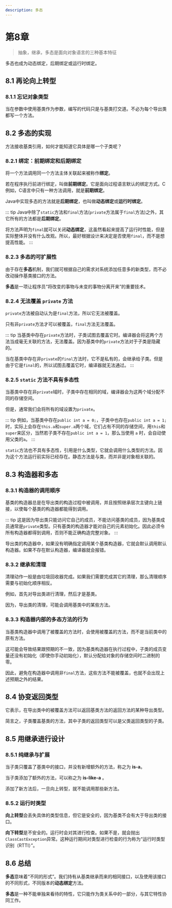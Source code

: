 ```yaml
---
description: 多态
---
```


# 第8章

> 抽象，继承，多态是面向对象语言的三种基本特征

多态也成为动态绑定，后期绑定或运行时绑定。

## 8.1 再论向上转型

### 8.1.1 忘记对象类型

当在参数中使用基类作为参数，编写的代码只是与基类打交道。不必为每个导出类都写一个方法。

## 8.2 多态的实现

方法接收基类引用，如何才能知道它具体是哪一个子类呢？

### 8.2.1 绑定：前期绑定和后期绑定

将一个方法调用同一个方法主体关联起来被称作**绑定**。

若在程序执行前进行绑定，叫做**前期绑定**。它是面向过程语言默认的绑定方式。C例如，C语言中只有一种方法调用，就是**前期绑定**。

Java中实现多态的方法就是**后期绑定**，也叫做**动态绑定**或**运行时绑定**。

::: tip Java中除了`static`方法和`final`方法\(`private`方法属于`final`方法\)之外，其它所有的方法都是**后期绑定**。

将方法声明为`final`就可以关闭**动态绑定**，这虽然看起来提高了运行时性能，但是实际整体并没有什么改观。所以，最好根据设计来决定是否使用`final`，而不是想提高性能。 :::

### 8.2.3 多态的可扩展性

由于存在**多态**机制，我们就可根据自己的需求对系统添加任意多的新类型，而不必改动操作基类接口的方法。

**多态**是一项让程序员“将改变的事物与未变的事物分离开来”的重要技术。

### 8.2.4 无法覆盖 `private` 方法

`private`方法被自动认为是`final`方法，所以它无法被覆盖。

只有非`private`方法才可以被覆盖，`final`方法无法覆盖。

::: tip 当基类中存在`private`方法时，子类试图去覆盖它时。编译器会将这两个方法当成毫无关联的方法，无法覆盖。因为基类中的`private`方法对于子类是隐藏的。

当在基类中存在非`private`的`final`方法时，它不是私有的，会继承给子类。但是由于它是`final`的，所以试图去覆盖它时，编译器就无法通过。 :::

### 8.2.5 `static` 方法不具有多态性

当基类中存在非`private`域时，子类中存在相同的域，编译器会为这两个域分配不同的存储空间。

但是，通常我们会将所有的域设置为`private`。

::: tip 例如，当基类中存在`public int a = 0;`，子类中也存在`public int a = 1;`时，实际上会存在`this.a`和`super.a`两个域，它们占有不同的存储空间，用`this`和`super`来区分，当然若子类不存在`public int a = 1`，那么当使用 `a` 时，会自动使用父类的`a`。 :::

`static`方法也不具有多态性，引用是什么类型，它就会调用什么类型的方法。因为这个方法运行前实际已经存在。静态方法是与类，而并非是对象相关联的。

## 8.3 构造器和多态

### 8.3.1 构造器的调用顺序

基类的构造器总是在导出类的构造过程中被调用，并且按照继承层次主键向上链接，以使每个基类的构造器都能得到调用。

::: tip 这是因为导出类只能访问它自己的成员，不能访问基类的成员，因为基类成员通常是`private`类型。只有基类的构造器才能对自己的元素初始化。因此必须令所有构造器都得到调用，否则不能正确构造完整对象。 :::

导出类的构造器中，如果没有明确指定调用某个基类构造器，它就会默认调用默认构造器。如果不存在默认构造器，编译器就会报错。

### 8.3.2 继承和清理

清理动作一般是由垃圾回收器完成。如果我们需要完成其它的清理，那么清理顺序需要与初始化顺序相反。

例如，首先对导出类进行清理，然后才是基类。

因为，导出类的清理，可能会调用基类中的某些方法。

### 8.3.3 构造器内部的多态方法的行为

当基类构造器中调用了被覆盖的方法时，会使用被覆盖的方法，而不是当前类中的原有方法。

这可能会导致结果跟预期的不一致，因为基类构造器在执行过程中，子类的成员变量还没有初始化（即使你手动初始化），默认分配给对象的存储空间时二进制的零。

因此，避免在构造器中调用非`final`方法，这些方法不能被覆盖，也就不会出现上述预期之外的结果。

## 8.4 协变返回类型

它表示，在导出类中的被覆盖方法可以返回基类方法的返回方法的某种导出类型。

简言之，子类覆盖基类的方法，其中子类的返回类型可以是父类返回类型的子类。

## 8.5 用继承进行设计

### 8.5.1 纯继承与扩展

当子类只覆盖了基类中的接口，并没有新增额外的方法，称之为 **is-a**。

当子类添加了额外的方法，可以称之为 **is-like-a** 。

添加了新方法后，一旦向上转型，就不能调用那些新方法。

### 8.5.2 运行时类型

**向上转型**会丢失具体的类型信息，但它是安全的，因为基类不会有大于导出类的接口。

**向下转型**是不安全的。运行时会对其进行检查。如果不是，就会抛出`ClassCastException`异常。这种运行期间对类型进行检查的行为称为“运行时类型识别（RTTI）”。

## 8.6 总结

**多态**意味着“不同的形式”。我们持有从基类继承而来的相同接口，以及使用该接口的不同形式，不同版本的**动态绑定**方法。

**多态**是一种不能单独来看待的特性，它只能作为类关系中的一部分，与其它特性协同工作。

